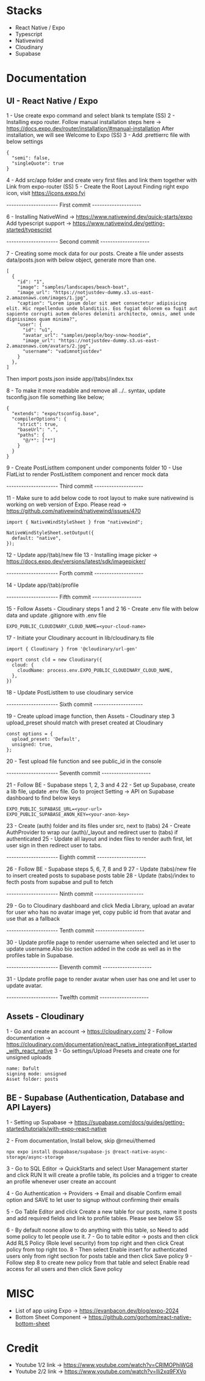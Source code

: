 # Stacks

- React Native / Expo
- Typescript
- Nativewind
- Cloudinary
- Supabase

# Documentation

## UI - React Native / Expo

1 - Use create expo command and select blank ts template (SS)
2 - Installing expo router. Follow manual installation steps here -> https://docs.expo.dev/router/installation/#manual-installation
After installation, we will see Welcome to Expo (SS)
3 - Add .prettierrc file with below settings

```
{
  "semi": false,
  "singleQuote": true
}
```

4 - Add src/app folder and create very first files and link them together with Link from expo-router (SS)
5 - Create the Root Layout
Finding right expo icon, visit https://icons.expo.fyi

--------------------- First commit --------------------

6 - Installing NativeWind -> https://www.nativewind.dev/quick-starts/expo
Add typescript support -> https://www.nativewind.dev/getting-started/typescript

--------------------- Second commit --------------------

7 - Creating some mock data for our posts. Create a file under assests
data/posts.json with below object, generate more than one.

```
[
  {
    "id": "1",
    "image": "samples/landscapes/beach-boat",
    "image_url": "https://notjustdev-dummy.s3.us-east-2.amazonaws.com/images/1.jpg",
    "caption": "Lorem ipsum dolor sit amet consectetur adipisicing elit. Hic repellendus unde blanditiis. Eos fugiat dolorem ea fugit aut sapiente corrupti autem dolores deleniti architecto, omnis, amet unde dignissimos quam minima?",
    "user": {
      "id": "u1",
      "avatar_url": "samples/people/boy-snow-hoodie",
      "image_url": "https://notjustdev-dummy.s3.us-east-2.amazonaws.com/avatars/2.jpg",
      "username": "vadimnotjustdev"
    }
  },
]
```

Then import posts.json inside app/(tabs)/index.tsx

8 - To make it more readable and remove all ../.. syntax, update tsconfig.json file something like below;

```
{
  "extends": "expo/tsconfig.base",
  "compilerOptions": {
    "strict": true,
    "baseUrl": ".",
    "paths": {
      "@/*": ["*"]
    }
  }
}
```

9 - Create PostListItem component under components folder
10 - Use FlatList to render PostListItem component and rencer mock data

--------------------- Third commit --------------------

11 - Make sure to add below code to root layout to make sure nativewind is working on web version of Expo. Please read -> https://github.com/nativewind/nativewind/issues/470

```
import { NativeWindStyleSheet } from "nativewind";

NativeWindStyleSheet.setOutput({
  default: "native",
});
```

12 - Update app/(tab)/new file
13 - Installing image picker -> https://docs.expo.dev/versions/latest/sdk/imagepicker/

--------------------- Forth commit --------------------

14 - Update app/(tab)/profile

--------------------- Fifth commit --------------------

15 - Follow Assets - Cloudinary steps 1 and 2
16 - Create .env file with below data and update .gitignore with .env file

```
EXPO_PUBLIC_CLOUDINARY_CLOUD_NAME=<your-cloud-name>
```

17 - Initiate your Cloudinary account in lib/cloudinary.ts file

```
import { Cloudinary } from '@cloudinary/url-gen'

export const cld = new Cloudinary({
  cloud: {
    cloudName: process.env.EXPO_PUBLIC_CLOUDINARY_CLOUD_NAME,
  },
})
```

18 - Update PostListItem to use cloudinary service

--------------------- Sixth commit --------------------

19 - Create upload image function, then Assets - Cloudinary step 3
upload_preset should match with preset created at Cloudinary

```
const options = {
  upload_preset: 'Default',
  unsigned: true,
};
```

20 - Test upload file function and see public_id in the console

--------------------- Seventh commit --------------------

21 - Follow BE - Supabase steps 1, 2, 3 and 4
22 - Set up Supabase, create a lib file, update .env file.
Go to project Setting -> API on Supabase dashboard to find below keys

```
EXPO_PUBLIC_SUPABASE_URL=<your-url>
EXPO_PUBLIC_SUPABASE_ANON_KEY=<your-anon-key>
```

23 - Create (auth) folder and its files under src, next to (tabs)
24 - Create AuthProvider to wrap our (auth)/\_layout and redirect user to (tabs) if authenticated
25 - Update all layout and index files to render auth first, let user sign in then redirect user to tabs.

--------------------- Eighth commit --------------------

26 - Follow BE - Supabase steps 5, 6, 7, 8 and 9
27 - Update (tabs)/new file to insert created posts to supabase posts table
28 - Update (tabs)/index to fecth posts from supabse and pull to fetch

--------------------- Ninth commit --------------------

29 - Go to Cloudinary dashboard and click Media Library, upload an avatar for user who has no avatar image yet, copy public id from that avatar and use that as a fallback

--------------------- Tenth commit --------------------

30 - Update profile page to render username when selected and let user to update username.Also bio section added in the code as well as in the profiles table in Supabase.

--------------------- Eleventh commit --------------------

31 - Update profile page to render avatar when user has one and let user to update avatar.

--------------------- Twelfth commit --------------------

## Assets - Cloudinary

1 - Go and create an account -> https://cloudinary.com/
2 - Follow documentation -> https://cloudinary.com/documentation/react_native_integration#get_started_with_react_native
3 - Go settings/Upload Presets and create one for unsigned uploads

```
name: Dafult
signing mode: unsigned
Asset folder: posts
```

## BE - Supabase (Authentication, Database and API Layers)

1 - Setting up Supabase -> https://supabase.com/docs/guides/getting-started/tutorials/with-expo-react-native

2 - From documentation, Install below, skip @rneui/themed

```
npx expo install @supabase/supabase-js @react-native-async-storage/async-storage
```

3 - Go to SQL Editor -> QuickStarts and select User Management starter and click RUN
It will create a profile table, its policies and a trigger to create an profile whenever user create an account

4 - Go Authentication -> Providers -> Email and disable Confirm email option and SAVE to let user to signup without confirming their emails

5 - Go Table Editor and click Create a new table for our posts, name it posts and add required fields and link to profile tables. Please see below SS

6 - By default noone allow to do anything with this table, so Need to add some policy to let people use it.
7 - Go to table editor -> posts and then click Add RLS Policy (Role level security) from top right and then click Creat policy from top right too.
8 - Then select Enable insert for authenticated users only from right section for posts table and then click Save policy
9 - Follow step 8 to create new policy from that table and select Enable read access for all users and then click Save policy

# MISC

- List of app using Expo -> https://evanbacon.dev/blog/expo-2024
- Bottom Sheet Component -> https://github.com/gorhom/react-native-bottom-sheet

# Credit

- Youtube 1/2 link -> https://www.youtube.com/watch?v=CRIMOPhiWG8
- Youtube 2/2 link -> https://www.youtube.com/watch?v=Ili2xq9FXVo
